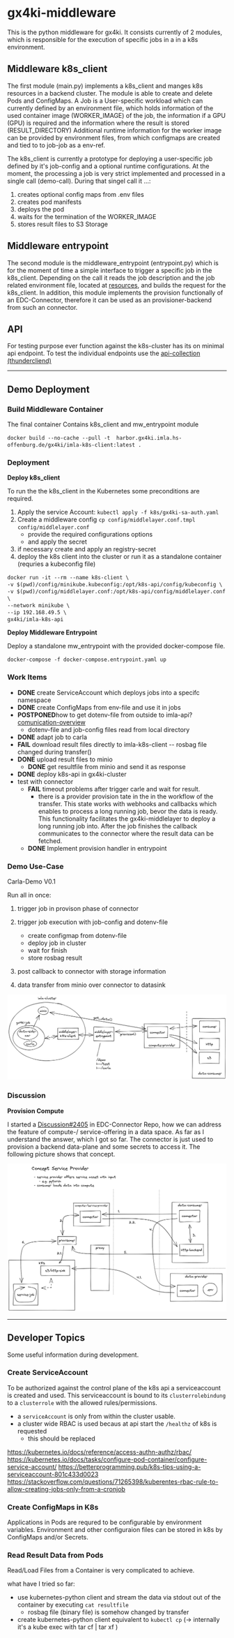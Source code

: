 # gx4ki-middleware


This is the python middleware for gx4ki.
It consists currently of 2 modules, which is responsible for the execution of specific jobs in a in a k8s environment.

## Middleware k8s_client

The first module (main.py) implements a k8s_client and manges k8s resources in a backend cluster.
The module is able to create and delete Pods and ConfigMaps.
A Job is a User-specific workload which can currently defined by an environment file, which holds information of the used container image (WORKER_IMAGE) of the job, the information if a GPU (GPU) is required and the information where the result is stored (RESULT_DIRECTORY)
Additional runtime information for the worker image can be provided by environment files, from which configmaps are created and tied to to job-job as a env-ref.

The k8s_client is currently a prototype for deploying a user-specific job defined by it's job-config and a optional runtime configurations.
At the moment, the processing a job is very strict implemented and processed in a single call (demo-call).
During that singel call it ...:
1. creates optional config maps from .env files
2. creates pod manifests
3. deploys the pod
4. waits for the termination of the WORKER_IMAGE
5. stores result files to S3 Storage


## Middleware entrypoint

The second module is the middleware_entrypoint (entrypoint.py) which is for the moment of time a simple interface to trigger a specific job in the k8s_client.
Depending on the call it reads the job description and the job related environment file, located at [resources](./resources/), and builds the request for the k8s_client.
In addition, this module implements the provision functionally of an EDC-Connector, therefore it can be used as an provisioner-backend from such an connector.


## API

For testing purpose ever function against the k8s-cluster has its on minimal api endpoint.
To test the individual endpoints use the [api-collection (thundercliend)](./test/resources/thunder-collection_imla-k8s-api.json)

---
## Demo Deployment


### Build Middleware Container

The final container Contains k8s_client and mw_entrypoint module

```shell
docker build --no-cache --pull -t  harbor.gx4ki.imla.hs-offenburg.de/gx4ki/imla-k8s-client:latest .
```

### Deployment


**Deploy k8s_client**

To run the the k8s_client in the Kubernetes some preconditions are required.
1. Apply the service Account: `kubectl apply -f k8s/gx4ki-sa-auth.yaml`
2. Create a middleware config `cp config/middlelayer.conf.tmpl config/middlelayer.conf`
   - provide the required configurations options
   - and apply the secret
3. if necessary create and apply an registry-secret
4. deploy the k8s client into the cluster or run it as a standalone container (requries a kubeconfig file)


```shell
docker run -it --rm --name k8s-client \
-v $(pwd)/config/minikube.kubeconfig:/opt/k8s-api/config/kubeconfig \
-v $(pwd)/config/middlelayer.conf:/opt/k8s-api/config/middlelayer.conf \
--network minikube \
--ip 192.168.49.5 \
gx4ki/imla-k8s-api
```

**Deploy Middleware Entrypoint**

Deploy a standalone mw_entrypoint with the provided docker-compose file.

```shell
docker-compose -f docker-compose.entrypoint.yaml up
```

### Work Items

- **DONE** create ServiceAccount which deploys jobs into a specifc namespace
- **DONE** create ConfigMaps from env-file and use it in jobs
- **POSTPONED**how to get dotenv-file from outside to imla-api? [comunication-overview](./docs/edc-dotenv-transfer.excalidraw)
  - dotenv-file and job-config files read from local directory
- **DONE** adapt job to carla
- **FAIL** download result files directly to imla-k8s-client -- rosbag file changed during transfer()
- **DONE** upload result files to minio
  - **DONE** get resultfile from minio and send it as response
- **DONE** deploy k8s-api in gx4ki-cluster
- test with connector
  - **FAIL** timeout problems after trigger carle and wait for result.
    - there is a provider provision tate in the in the workflow of the transfer.
      This state works with webhooks and callbacks which enables to process a long running job, bevor the data is ready.
      This functionality facilitates the gx4ki-middlelayer to deploy a long running job into.
      After the job finishes the callback communicates to the connector where the result data can be fetched.
  - **DONE** Implement provision handler in entrypoint


### Demo Use-Case

Carla-Demo V0.1

Run all in once:
1. trigger job in provison phase of connector

2. trigger job execution with job-config and dotenv-file
    - create configmap from dotenv-file
    - deploy job in cluster
    - wait for finish
    - store rosbag result

3. post callback to connector with storage information
4. data transfer from minio over connector to datasink

![middlelayer-overview](./docs/middlelayer-overview.png)


### Discussion

**Provision Compute**

I started a [Discussion#2405](https://github.com/eclipse-edc/Connector/discussions/2405) in EDC-Connector Repo, how we can address the feature of compute-/ service-offering in a data space.
As far as I understand the answer, which I got so far. The connector is just used to provision a backend data-plane and some secrets to access it.
The following picture shows that concept.

![concept-edc-service-provider](./docs/edc-service-provider.png)



---

## Developer Topics

Some useful information during development.

### Create ServiceAccount

To be authorized against the control plane of the k8s api a serviceaccount is created and used.
This serviceaccount is bound to its `clusterrolebindung` to a `clusterrole` with the allowed rules/permissions.

- a `serviceAccount` is only from within the cluster usable.
- a cluster wide RBAC is used becaus at api start the `/healthz` of k8s is requested
  - this should be replaced

https://kubernetes.io/docs/reference/access-authn-authz/rbac/
https://kubernetes.io/docs/tasks/configure-pod-container/configure-service-account/
https://betterprogramming.pub/k8s-tips-using-a-serviceaccount-801c433d0023
https://stackoverflow.com/questions/71265398/kuberentes-rbac-rule-to-allow-creating-jobs-only-from-a-cronjob

### Create ConfigMaps in K8s

Applications in Pods are requred to be configurable by environment variables.
Environment and other configuraion files can be stored in k8s by ConfigMaps and/or Secrets.

### Read Result Data from Pods

Read/Load Files from a Container is very complicated to achieve.

what have I tried so far:
- use kubernetes-python client and stream the data via stdout out of the container by executing `cat resultfile`
  - rosbag file (binary file) is somehow changed by transfer
- create kubernetes-python client equivalent to `kubectl cp` (-> internally it's a kube exec with tar cf | tar xf )
